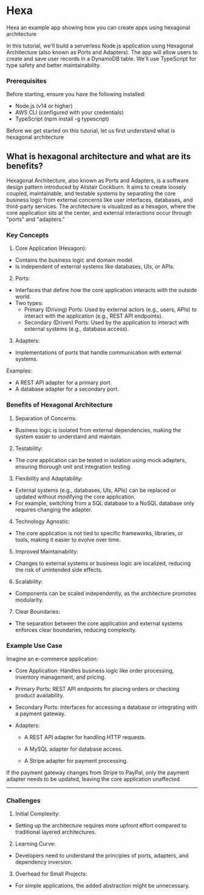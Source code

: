 # Hexa

Hexa an example app showing how you can create apps using hexagonal architecture

In this tutorial, we'll build a serverless Node.js application using Hexagonal Architecture (also known as Ports and Adapters). The app will allow users to create and save user records in a DynamoDB table. We'll use TypeScript for type safety and better maintainability.

### Prerequisites

Before starting, ensure you have the following installed:

- Node.js (v14 or higher)
- AWS CLI (configured with your credentials)
- TypeScript (npm install -g typescript)

Before we get started on this tutorial, let us first understand what is hexagonal architecture

## What is hexagonal architecture and what are its benefits?

Hexagonal Architecture, also known as Ports and Adapters, is a software design pattern introduced by Alistair Cockburn. It aims to create loosely coupled, maintainable, and testable systems by separating the core business logic from external concerns like user interfaces, databases, and third-party services. The architecture is visualized as a hexagon, where the core application sits at the center, and external interactions occur through "ports" and "adapters."

### Key Concepts

1. Core Application (Hexagon):

- Contains the business logic and domain model.
- Is independent of external systems like databases, UIs, or APIs.

2. Ports:

- Interfaces that define how the core application interacts with the outside world.
- Two types:
  - Primary (Driving) Ports: Used by external actors (e.g., users, APIs) to interact with the application (e.g., REST API endpoints).
  - Secondary (Driven) Ports: Used by the application to interact with external systems (e.g., database access).

3. Adapters:

- Implementations of ports that handle communication with external systems.

Examples:

- A REST API adapter for a primary port.
- A database adapter for a secondary port.

### Benefits of Hexagonal Architecture

1. Separation of Concerns:

- Business logic is isolated from external dependencies, making the system easier to understand and maintain.

2. Testability:

- The core application can be tested in isolation using mock adapters, ensuring thorough unit and integration testing.

3. Flexibility and Adaptability:

- External systems (e.g., databases, UIs, APIs) can be replaced or updated without modifying the core application.
- For example, switching from a SQL database to a NoSQL database only requires changing the adapter.

4. Technology Agnostic:

- The core application is not tied to specific frameworks, libraries, or tools, making it easier to evolve over time.

5. Improved Maintainability:

- Changes to external systems or business logic are localized, reducing the risk of unintended side effects.

6. Scalability:

- Components can be scaled independently, as the architecture promotes modularity.

7. Clear Boundaries:

- The separation between the core application and external systems enforces clear boundaries, reducing complexity.

### Example Use Case

Imagine an e-commerce application:

- Core Application: Handles business logic like order processing, inventory management, and pricing.

- Primary Ports: REST API endpoints for placing orders or checking product availability.

- Secondary Ports: Interfaces for accessing a database or integrating with a payment gateway.

- Adapters:

  - A REST API adapter for handling HTTP requests.

  - A MySQL adapter for database access.

  - A Stripe adapter for payment processing.

If the payment gateway changes from Stripe to PayPal, only the payment adapter needs to be updated, leaving the core application unaffected.

---

### Challenges

1. Initial Complexity:

- Setting up the architecture requires more upfront effort compared to traditional layered architectures.

2. Learning Curve:

- Developers need to understand the principles of ports, adapters, and dependency inversion.

3. Overhead for Small Projects:

- For simple applications, the added abstraction might be unnecessary.
